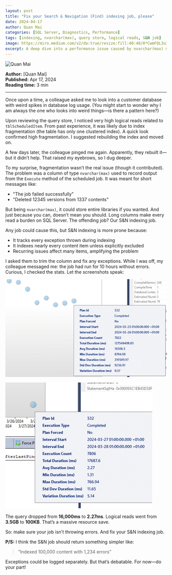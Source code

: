 ```yaml
---
layout: post
title: "Fix your Search & Navigation (Find) indexing job, please"
date: 2024-04-17
author: Quan Mai
categories: [SQL Server, Diagnostics, Performance]
tags: [indexing, nvarchar(max), query store, logical reads, S&N job]
image: https://miro.medium.com/v2/da:true/resize:fill:40:40/0*CwmFQL3u3gyeLpv2
excerpt: A deep dive into a performance issue caused by nvarchar(max) misuse in a scheduled indexing job.
---
```


![Quan Mai](https://miro.medium.com/v2/da:true/resize:fill:40:40/0*CwmFQL3u3gyeLpv2)

**Author:** [Quan Mai]  
**Published:** Apr 17, 2024  
**Reading time:** 3 min

---

Once upon a time, a colleague asked me to look into a customer database with weird spikes in database log usage. (You might start to wonder why I am always the one who looks into weird things—is there a pattern here?)

Upon reviewing the query store, I noticed very high logical reads related to `tblScheduledItem`. From past experience, it was likely due to index fragmentation (the table has only one clustered index). A quick look confirmed high fragmentation. I suggested rebuilding the index and moved on.

A few days later, the colleague pinged me again. Apparently, they rebuilt it—but it didn’t help. That raised my eyebrows, so I dug deeper.

To my surprise, fragmentation wasn’t the real issue (though it contributed). The problem was a column of type `nvarchar(max)` used to record output from the `Execute` method of the scheduled job. It was meant for short messages like:

- "The job failed successfully"
- "Deleted 12345 versions from 1337 contents"

But being `nvarchar(max)`, it could store entire libraries if you wanted. And just because you can, doesn’t mean you should. Long columns make every read a burden on SQL Server. The offending job? Our S&N indexing job.

Any job could cause this, but S&N indexing is more prone because:

- It tracks every exception thrown during indexing
- It indexes nearly every content item unless explicitly excluded
- Recurring issues affect many items, amplifying the problem

I asked them to trim the column and fix any exceptions. While I was off, my colleague messaged me: the job had run for 10 hours without errors. Curious, I checked the stats. Let the screenshots speak:

![Previous](image.png)

![After](image-1.png)

The query dropped from **16,000ms** to **2.27ms**. Logical reads went from **3.5GB** to **100KB**. That’s a massive resource save.

So: make sure your job isn’t throwing errors. And fix your S&N indexing job.

**P/S:** I think the S&N job should return something simpler like:

> “Indexed 100,000 content with 1,234 errors”

Exceptions could be logged separately. But that’s debatable. For now—do your part!
